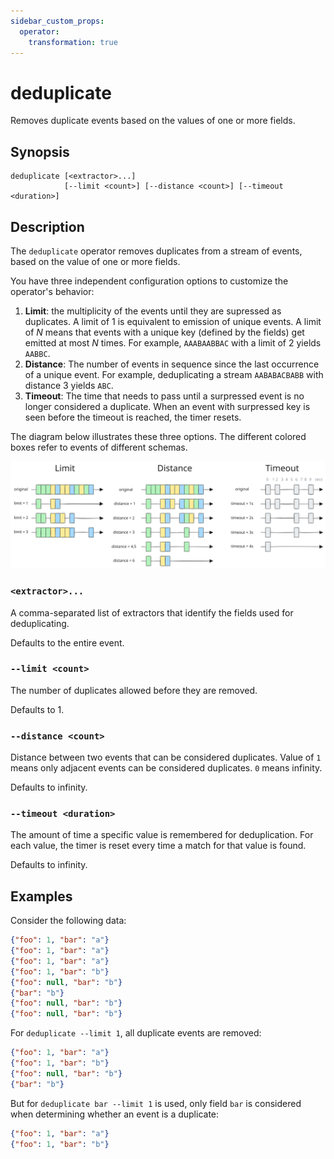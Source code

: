 ```yaml
---
sidebar_custom_props:
  operator:
    transformation: true
---
```


# deduplicate

Removes duplicate events based on the values of one or more fields.

## Synopsis

```
deduplicate [<extractor>...]
            [--limit <count>] [--distance <count>] [--timeout <duration>]
```

## Description

The `deduplicate` operator removes duplicates from a stream of events, based
on the value of one or more fields.

You have three independent configuration options to customize the operator's
behavior:

1. **Limit**: the multiplicity of the events until they are supressed as
   duplicates. A limit of 1 is equivalent to emission of unique events. A limit
   of *N* means that events with a unique key (defined by the fields) get
   emitted at most *N* times. For example, `AAABAABBAC` with a limit of 2 yields
   `AABBC`.
2. **Distance**: The number of events in sequence since the last occurrence of
   a unique event. For example, deduplicating a stream `AABABACBABB` with
   distance 3 yields `ABC`.
3. **Timeout**: The time that needs to pass until a surpressed event is no
   longer considered a duplicate. When an event with surpressed key is seen
   before the timeout is reached, the timer resets.

The diagram below illustrates these three options. The different colored boxes
refer to events of different schemas.

![Deduplicate Configuration Knobs](deduplicate.excalidraw.svg)

### `<extractor>...`

A comma-separated list of extractors that identify the fields used for
deduplicating.

Defaults to the entire event.

### `--limit <count>`

The number of duplicates allowed before they are removed.

Defaults to 1.

### `--distance <count>`

Distance between two events that can be considered duplicates. Value of `1`
means only adjacent events can be considered duplicates. `0` means infinity.

Defaults to infinity.

### `--timeout <duration>`

The amount of time a specific value is remembered for deduplication. For each
value, the timer is reset every time a match for that value is found.

Defaults to infinity.

## Examples

Consider the following data:

```json
{"foo": 1, "bar": "a"}
{"foo": 1, "bar": "a"}
{"foo": 1, "bar": "a"}
{"foo": 1, "bar": "b"}
{"foo": null, "bar": "b"}
{"bar": "b"}
{"foo": null, "bar": "b"}
{"foo": null, "bar": "b"}
```

For `deduplicate --limit 1`, all duplicate events are removed:

```json
{"foo": 1, "bar": "a"}
{"foo": 1, "bar": "b"}
{"foo": null, "bar": "b"}
{"bar": "b"}
```

But for `deduplicate bar --limit 1` is used, only field `bar` is considered when
determining whether an event is a duplicate:

```json
{"foo": 1, "bar": "a"}
{"foo": 1, "bar": "b"}
```

